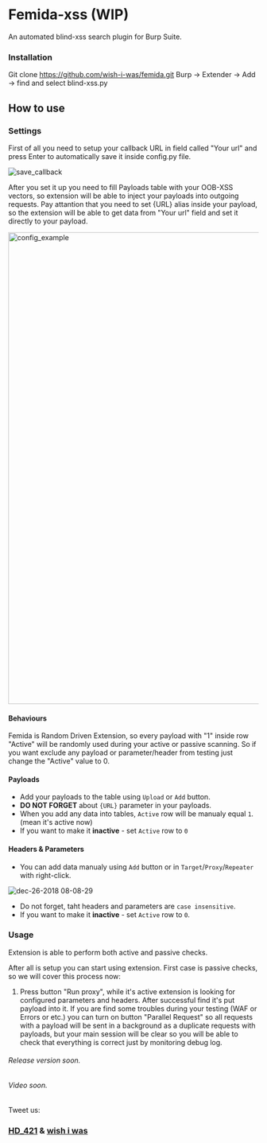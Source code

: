 # Femida-xss (WIP)

An automated blind-xss search plugin for Burp Suite.

### Installation
Git clone https://github.com/wish-i-was/femida.git
Burp -> Extender -> Add -> find and select blind-xss.py

## How to use

### Settings

First of all you need to setup your callback URL in field called "Your url" and press Enter to automatically save it inside config.py file.

![save_callback](https://user-images.githubusercontent.com/9287220/51000574-9e546f00-153e-11e9-8af1-e4662194a1ec.gif)

After you set it up you need to fill Payloads table with your OOB-XSS vectors, so extension will be able to inject your payloads into outgoing requests. Pay attantion that you need to set {URL} alias inside your payload, so the extension will be able to get data from "Your url" field and set it directly to your payload.

<img width="949" alt="config_example" src="https://user-images.githubusercontent.com/9287220/51000523-706f2a80-153e-11e9-8f8a-138cc257a482.png">

#### Behaviours
Femida is Random Driven Extension, so every payload with "1" inside row "Active" will be randomly used during your active or passive scanning. So if you want exclude any payload or parameter/header from testing just change the "Active" value to 0.


#### Payloads
- Add your payloads to the table using `Upload` or `Add` button.
- **DO NOT FORGET** about `{URL}` parameter in your payloads.
- When you add any data into tables, `Active` row will be manualy equal `1`. (mean it's active now)
- If you want to make it **inactive** - set `Active` row to `0`

#### Headers & Parameters
- You can add data manualy using `Add` button or in `Target`/`Proxy`/`Repeater` with right-click.

![dec-26-2018 08-08-29](https://user-images.githubusercontent.com/9287220/51000531-782ecf00-153e-11e9-8b15-dec6b8ca87d9.gif)
- Do not forget, taht headers and parameters are `case insensitive`.
- If you want to make it **inactive** - set `Active` row to `0`.

### Usage
Extension is able to perform both active and passive checks.

After all is setup you can start using extension. First case is passive checks, so we will cover this process now:
1. Press button "Run proxy", while it's active extension is looking for configured parameters and headers. After successful find it's put payload into it. If you are find some troubles during your testing (WAF or Errors or etc.) you can turn on button "Parallel Request" so all requests with a payload will be sent in a background as a duplicate requests with payloads, but your main session will be clear so you will be able to check that everything is correct just by monitoring debug log.

###### Release version soon.
###### Video soon.

Tweet us:
### [HD_421](https://twitter.com/hd_421) & [wish i was](https://twitter.com/wish_iwas)

